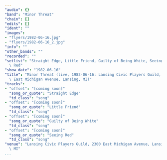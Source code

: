 ```yaml
---
"audio": {}
"band": "Minor Threat"
"chain": []
"edits": []
"ident": ""
"images":
- "flyers/1982-06-16.jpg"
- "flyers/1982-06-16_2.jpg"
"info": ""
"other_bands": ""
"recorded": ""
"setlist": "Straight Edge, Little Friend, Guilty of Being White, Seeing\
  \ Red"
"show_date": "1982-06-16"
"title": "Minor Threat (live, 1982-06-16: Lansing Civic Players Guild, 2300\
  \ East Michigan Avenue, Lansing, MI)"
"tracks":
- "offset": "[coming soon]"
  "song_or_quote": "Straight Edge"
  "td_class": "song"
- "offset": "[coming soon]"
  "song_or_quote": "Little Friend"
  "td_class": "song"
- "offset": "[coming soon]"
  "song_or_quote": "Guilty of Being White"
  "td_class": "song"
- "offset": "[coming soon]"
  "song_or_quote": "Seeing Red"
  "td_class": "song"
"venue": "Lansing Civic Players Guild, 2300 East Michigan Avenue, Lansing,\
  \ MI"
...
```

